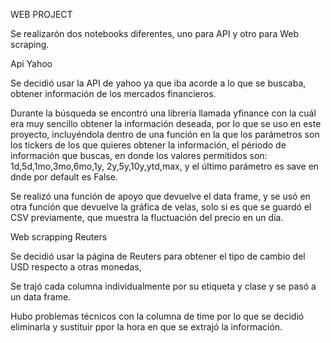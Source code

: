 WEB PROJECT

Se realizarón dos notebooks diferentes, uno para API y otro para Web scraping.

Api Yahoo

Se decidió usar la API de yahoo ya que iba acorde a lo que se buscaba,
obtener información de los mercados financieros.

Durante la búsqueda se encontró una librería llamada yfinance con la cuál era muy sencillo
obtener la información deseada, por lo que se uso en este proyecto, incluyéndola dentro de 
una función en la que los parámetros son  los tickers de los que quieres obtener la información,
el périodo de información que buscas, en donde los valores permitidos son: 1d,5d,1mo,3mo,6mo,1y,
2y,5y,10y,ytd,max, y el último parámetro es save en dnde por default es False.

Se realizó una función de apoyo que devuelve el data frame, y se usó en otra función que devuelve
la gráfica de velas, solo si es que se guardó el CSV previamente, 
que muestra la fluctuación del precio en un día.


Web scrapping Reuters

Se decidió usar la página de Reuters para obtener el tipo de cambio del USD respecto a otras monedas,

Se trajó cada columna individualmente por su etiqueta y clase y se pasó a un data frame.

Hubo problemas técnicos con la columna de time por lo que se decidió eliminarla y sustituir ppor la hora 
en que se extrajó la información.
